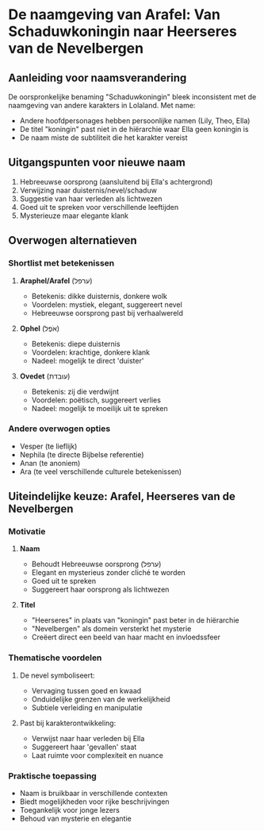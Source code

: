# De naamgeving van Arafel: Van Schaduwkoningin naar Heerseres van de Nevelbergen




## Aanleiding voor naamsverandering
De oorspronkelijke benaming "Schaduwkoningin" bleek inconsistent met de naamgeving van andere karakters in Lolaland. Met name:
- Andere hoofdpersonages hebben persoonlijke namen (Lily, Theo, Ella)
- De titel "koningin" past niet in de hiërarchie waar Ella geen koningin is
- De naam miste de subtiliteit die het karakter vereist

## Uitgangspunten voor nieuwe naam
1. Hebreeuwse oorsprong (aansluitend bij Ella's achtergrond)
2. Verwijzing naar duisternis/nevel/schaduw
3. Suggestie van haar verleden als lichtwezen
4. Goed uit te spreken voor verschillende leeftijden
5. Mysterieuze maar elegante klank

## Overwogen alternatieven

### Shortlist met betekenissen
1. **Araphel/Arafel** (ערפל)
   - Betekenis: dikke duisternis, donkere wolk
   - Voordelen: mystiek, elegant, suggereert nevel
   - Hebreeuwse oorsprong past bij verhaalwereld

2. **Ophel** (אֹפֶל)
   - Betekenis: diepe duisternis
   - Voordelen: krachtige, donkere klank
   - Nadeel: mogelijk te direct 'duister'

3. **Ovedet** (עובדת)
   - Betekenis: zij die verdwijnt
   - Voordelen: poëtisch, suggereert verlies
   - Nadeel: mogelijk te moeilijk uit te spreken

### Andere overwogen opties
- Vesper (te lieflijk)
- Nephila (te directe Bijbelse referentie)
- Anan (te anoniem)
- Ara (te veel verschillende culturele betekenissen)

## Uiteindelijke keuze: Arafel, Heerseres van de Nevelbergen

### Motivatie
1. **Naam**
   - Behoudt Hebreeuwse oorsprong (ערפל)
   - Elegant en mysterieus zonder cliché te worden
   - Goed uit te spreken
   - Suggereert haar oorsprong als lichtwezen

2. **Titel**
   - "Heerseres" in plaats van "koningin" past beter in de hiërarchie
   - "Nevelbergen" als domein versterkt het mysterie
   - Creëert direct een beeld van haar macht en invloedssfeer

### Thematische voordelen
1. De nevel symboliseert:
   - Vervaging tussen goed en kwaad
   - Onduidelijke grenzen van de werkelijkheid
   - Subtiele verleiding en manipulatie

2. Past bij karakterontwikkeling:
   - Verwijst naar haar verleden bij Ella
   - Suggereert haar 'gevallen' staat
   - Laat ruimte voor complexiteit en nuance

### Praktische toepassing
- Naam is bruikbaar in verschillende contexten
- Biedt mogelijkheden voor rijke beschrijvingen
- Toegankelijk voor jonge lezers
- Behoud van mysterie en elegantie
